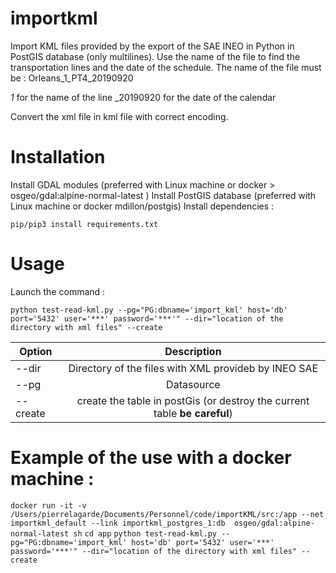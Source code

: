 # importkml
Import KML files provided by the export of the SAE INEO in Python in PostGIS database (only multilines). 
Use the name of the file to find the transportation lines and the date of the schedule. The name of the file must be : 
Orleans_1_PT4_20190920

_1_ for the name of the line
_20190920 for the date of the calendar

Convert the xml file in kml file with correct encoding.

# Installation 

Install GDAL modules (preferred with Linux machine or docker > osgeo/gdal:alpine-normal-latest )
Install PostGIS database (preferred with Linux machine or docker  mdillon/postgis)
Install dependencies :

`pip/pip3 install requirements.txt`

# Usage  

Launch the command : 

`python test-read-kml.py --pg="PG:dbname='import_kml' host='db' port='5432' user='***' password='***'" --dir="location of the directory with xml files" --create`


| Option        | Description           | 
| ------------- |:-------------:| 
|--dir| Directory of the files with XML provideb by INEO SAE|
|--pg| Datasource  |
|--create|create the table in postGis (or destroy the current table **be careful**)|


# Example of the use with a docker machine : 

`docker run -it -v /Users/pierrelagarde/Documents/Personnel/code/importKML/src:/app --net importkml_default --link importkml_postgres_1:db  osgeo/gdal:alpine-normal-latest sh`
`cd app`
`python test-read-kml.py --pg="PG:dbname='import_kml' host='db' port='5432' user='***' password='***'" --dir="location of the directory with xml files" --create`